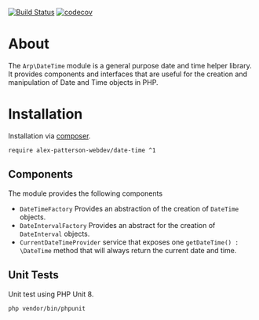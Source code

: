 [![Build Status](https://travis-ci.com/alex-patterson-webdev/date-time.svg?branch=master)](https://travis-ci.com/alex-patterson-webdev/date-time)
[![codecov](https://codecov.io/gh/alex-patterson-webdev/date-time/branch/master/graph/badge.svg)](https://codecov.io/gh/alex-patterson-webdev/date-time)

# About

The `Arp\DateTime` module is a general purpose date and time helper library. It provides components and interfaces that 
are useful for the creation and manipulation of Date and Time objects in PHP.

# Installation

Installation via [composer](https://getcomposer.org).

    require alex-patterson-webdev/date-time ^1
   
## Components

The module provides the following components

- `DateTimeFactory` Provides an abstraction of the creation of `DateTime` objects.
- `DateIntervalFactory` Provides an abstract for the creation of `DateInterval` objects.
- `CurrentDateTimeProvider` service that exposes one `getDateTime() : \DateTime` method that will always return the current date and time.

## Unit Tests

Unit test using PHP Unit 8.

    php vendor/bin/phpunit